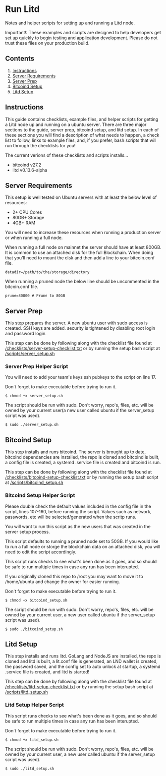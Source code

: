 # Run Litd

Notes and helper scripts for setting up and running a Litd node.

Important!: These examples and scripts are designed to help developers get set up quickly to begin testing and application development. Please do not trust these files on your production build.  

## Contents

1. [Instructions](https://github.com/HannahMR/run-litd/#instructions)
2. [Server Requirements](https://github.com/HannahMR/run-litd/#server-requirements)
3. [Server Prep](https://github.com/HannahMR/run-litd/#server-prep) 
4. [Bitcoind Setup](https://github.com/HannahMR/run-litd/#bitcoind-setup)
5. [Litd Setup](https://github.com/HannahMR/run-litd/#litd-setup)



## Instructions

This guide contains checklists, example files, and helper scripts for getting a Litd node up and running on a ubuntu server. There are three major sections to the guide, server prep, bitcoind setup, and litd setup. In each of these sections you will find a description of what needs to happen, a check list to follow, links to example files, and, if you prefer, bash scripts that will run through the checklists for you! 

The current verions of these checklists and scripts installs...

- bitcoind v27.2
- litd v0.13.6-alpha

## Server Requirements

This setup is well tested on Ubuntu servers with at least the below level of resources:

- 2+ CPU Cores
- 80GB+ Storage
- 4GB+ RAM

You will need to increase these resources when running a production server or when running a full node. 

When running a full node on mainnet the server should have at least 800GB. It is common to use an attached disk for the full Blockchain. When doing that you'll need to mount the disk and then add a line to your bitcoin.conf file. 

```datadir=/path/to/the/storage/directory```

When running a pruned node the below line should be uncommented in the bitcoin.conf file. 

```prune=80000 # Prune to 80GB``` 


## Server Prep

This step prepares the server. A new ubuntu user with sudo access is created. SSH keys are added. security is tightened by disabling root login and password login.

This step can be done by following along with the checklist file found at [/checklists/server-setup-checklist.txt](https://github.com/HannahMR/run-litd/blob/main/checklists/server-setup-checklist.txt) or by running the setup bash script at [/scripts/server_setup.sh](https://github.com/HannahMR/run-litd/blob/main/scripts/server_setup.sh) 

### Server Prep Helper Script

You will need to add your team's keys ssh pubkeys to the script on line 17. 

Don't forget to make executable before trying to run it. 

```$ chmod +x server_setup.sh``` 

The script should be run with sudo. Don't worry, repo's, files, etc. will be owned by your current user(a new user called ubuntu if the server_setup script was used).

```$ sudo ./server_setup.sh```



## Bitcoind Setup

This step installs and runs bitcoind. The server is brought up to date, bitcoind dependancies are installed, the repo is cloned and bitcoind is built, a config file is created, a systemd .service file is created and bitcoind is run. 

This step can be done by following along with the checklist file found at [/checklists/bitcoind-setup-checklist.txt](https://github.com/HannahMR/run-litd/blob/main/checklists/bitcoind-setup-checklist.txt) or by running the setup bash script at [/scripts/bitcoind_setup.sh](https://github.com/HannahMR/run-litd/blob/main/scripts/bitcoind_setup.sh) 

### Bitcoind Setup Helper Script

Please double check the default values included in the config file in the script, lines 107-160, before running the script. Values such as network, passwords, etc will be selected/generated when the scritp runs. 

You will want to run this script as the new users that was created in the server setup process.

This script defaults to running a pruned node set to 50GB. If you would like to run a full node or storge the blockchain data on an attached disk, you will need to edit the script accordingly. 

This script runs checks to see what's been done as it goes, and so should be safe to run multiple times in case any run has been interupted. 

If you originally cloned this repo to /root you may want to move it to /home/ubuntu and change the owner for easier running. 

Don't forget to make executable before trying to run it. 

```$ chmod +x bitcoind_setup.sh``` 

The script should be run with sudo. Don't worry, repo's, files, etc. will be owned by your current user, a new user called ubuntu if the server_setup script was used).

```$ sudo ./bitcoind_setup.sh```



## Litd Setup

This step installs and runs litd. GoLang and NodeJS are installed, the repo is cloned and litd is built, a lit.conf file is generated, an LND wallet is created, the password saved, and the config set to auto unlock at startup, a systemd .service file is created, and litd is started!

This step can be done by following along with the checklist file found at [/checklists/litd-setup-checklist.txt](https://github.com/HannahMR/run-litd/blob/main/checklists/litd-setup-checklist.txt) or by running the setup bash script at [/scripts/litd_setup.sh](https://github.com/HannahMR/run-litd/blob/main/scripts/litd_setup.sh) 

### Litd Setup Helper Script

This script runs checks to see what's been done as it goes, and so should be safe to run multiple times in case any run has been interupted. 

Don't forget to make executable before trying to run it. 

```$ chmod +x litd_setup.sh``` 

The script should be run with sudo. Don't worry, repo's, files, etc. will be owned by your current user, a new user called ubuntu if the server_setup script was used).

```$ sudo ./litd_setup.sh```












